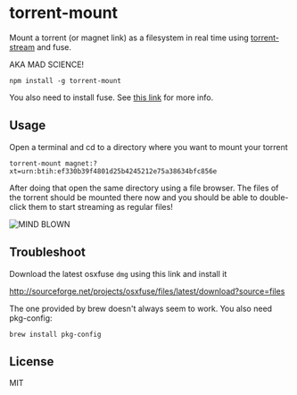 # torrent-mount

Mount a torrent (or magnet link) as a filesystem in real time using [torrent-stream](https://github.com/mafintosh/torrent-stream) and fuse.

AKA MAD SCIENCE!

	npm install -g torrent-mount

You also need to install fuse. See [this link](https://github.com/bcle/fuse4js#requirements) for more info.

## Usage

Open a terminal and cd to a directory where you want to mount your torrent

	torrent-mount magnet:?xt=urn:btih:ef330b39f4801d25b4245212e75a38634bfc856e

After doing that open the same directory using a file browser.
The files of the torrent should be mounted there now and you should be able to double-click them to start streaming as regular files!

![MIND BLOWN](http://i.imgur.com/C4buo.gif)

## Troubleshoot

Download the latest osxfuse `dmg` using this link and install it

http://sourceforge.net/projects/osxfuse/files/latest/download?source=files
	
The one provided by brew doesn't always seem to work. You also need pkg-config:

	brew install pkg-config

## License

MIT
